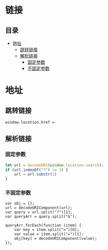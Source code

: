 # 链接

## 目录

-   [地址](#地址)
    -   [跳转链接](#跳转链接)
    -   [解析链接](#解析链接)
        -   [固定参数](#固定参数)
        -   [不固定参数](#不固定参数)

# 地址

## 跳转链接

`window.location.href =`

## 解析链接

### 固定参数

```javascript
let url = decodeURI(window.location.search); 
if (url.indexOf("?") != 1) {
    url = url.substr(1)
}
```

### 不固定参数

```纯文本
var obj = {};
url = decodeURIComponent(url);
var query = url.split("?")[1];
var queryArr = query.split("&");

queryArr.forEach(function (item) {
    var key = item.split("=")[0];
    var value = item.split("=")[1];
    obj[key] = decodeURIComponent(value);
});

```
